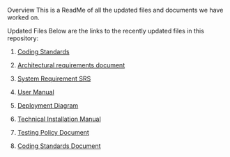 Overview
This is a ReadMe of all the updated files and documents we have worked on. 

Updated Files
Below are the links to the recently updated files in this repository:

1. [Coding Standards](https://github.com/COS301-SE-2024/Extended-Planning-Instrument-for-Unpredictable-Spaces-and-Environments/blob/c199d8f8ae1e62b5910399a37baec9f28cd66eed/Docs/Coding%20Standards%20Final%20Version.pdf)

2. [Architectural requirements document](https://github.com/COS301-SE-2024/Extended-Planning-Instrument-for-Unpredictable-Spaces-and-Environments/blob/62ce4bca1837696d088ab7724fb885a469c83c58/Docs/Architectural%20Requirements%20Document_FinalVersion.pdf) 

3. [System Requirement SRS](https://github.com/COS301-SE-2024/Extended-Planning-Instrument-for-Unpredictable-Spaces-and-Environments/blob/62ce4bca1837696d088ab7724fb885a469c83c58/Docs/System%20Requirement%20Specification_FinalVersion.pdf) 

4. [User Manual](https://github.com/COS301-SE-2024/Extended-Planning-Instrument-for-Unpredictable-Spaces-and-Environments/blob/c199d8f8ae1e62b5910399a37baec9f28cd66eed/Docs/User%20Manual%20_%20Help%20Menu%20Final%20Version.pdf)

5. [Deployment Diagram](https://github.com/COS301-SE-2024/Extended-Planning-Instrument-for-Unpredictable-Spaces-and-Environments/blob/62ce4bca1837696d088ab7724fb885a469c83c58/Docs/Deployment%20Final%20Diagram.pdf)

6. [Technical Installation Manual](https://github.com/COS301-SE-2024/Extended-Planning-Instrument-for-Unpredictable-Spaces-and-Environments/blob/c199d8f8ae1e62b5910399a37baec9f28cd66eed/Docs/Technical%20Installation%20Manual%20Final%20Version.pdf)

7. [Testing Policy Document](https://github.com/COS301-SE-2024/Extended-Planning-Instrument-for-Unpredictable-Spaces-and-Environments/blob/8e9551f2d7bd073a979ca1cdc7358325283e851a/Docs/Testing%20Policy%20Document%20V3.pdf)

8. [Coding Standards Document]()
